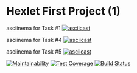 # Hexlet First Project (1)
asciinema for Task #1
[![asciicast](https://asciinema.org/a/280707.svg)](https://asciinema.org/a/280707)

asciinema for Task #4
[![asciicast](https://asciinema.org/a/fRpK3JalOAP5OIv2dsJsSmHvp.svg)](https://asciinema.org/a/fRpK3JalOAP5OIv2dsJsSmHvp)

asciinema for Task #5
[![asciicast](https://asciinema.org/a/tE9mXirSMpffA9EBTSYWfL3W3.svg)](https://asciinema.org/a/tE9mXirSMpffA9EBTSYWfL3W3)


[![Maintainability](https://api.codeclimate.com/v1/badges/303b259edc23f465938e/maintainability)](https://codeclimate.com/github/StepanenkoArtem/python-project-lvl1/maintainability)
[![Test Coverage](https://api.codeclimate.com/v1/badges/303b259edc23f465938e/test_coverage)](https://codeclimate.com/github/StepanenkoArtem/python-project-lvl1/test_coverage)
[![Build Status](https://travis-ci.org/StepanenkoArtem/python-project-lvl1.svg?branch=master)](https://travis-ci.org/StepanenkoArtem/python-project-lvl1)
